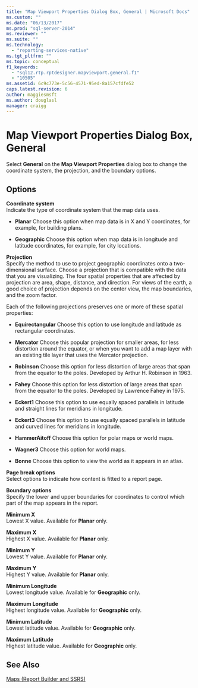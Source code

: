 ```yaml
---
title: "Map Viewport Properties Dialog Box, General | Microsoft Docs"
ms.custom: ""
ms.date: "06/13/2017"
ms.prod: "sql-server-2014"
ms.reviewer: ""
ms.suite: ""
ms.technology: 
  - "reporting-services-native"
ms.tgt_pltfrm: ""
ms.topic: conceptual
f1_keywords: 
  - "sql12.rtp.rptdesigner.mapviewport.general.f1"
  - "10505"
ms.assetid: 6c9c773e-5c56-4571-95ed-8a157cfdfe52
caps.latest.revision: 6
author: maggiesmsft
ms.author: douglasl
manager: craigg
---
```

# Map Viewport Properties Dialog Box, General
  Select **General** on the **Map Viewport Properties** dialog box to change the coordinate system, the projection, and the boundary options.  
  
## Options  
 **Coordinate system**  
 Indicate the type of coordinate system that the map data uses.  
  
-   **Planar** Choose this option when map data is in X and Y coordinates, for example, for building plans.  
  
-   **Geographic** Choose this option when map data is in longitude and latitude coordinates, for example, for city locations.  
  
 **Projection**  
 Specify the method to use to project geographic coordinates onto a two-dimensional surface. Choose a projection that is compatible with the data that you are visualizing. The four spatial properties that are affected by projection are area, shape, distance, and direction. For views of the earth, a good choice of projection depends on the center view, the map boundaries, and the zoom factor.  
  
 Each of the following projections preserves one or more of these spatial properties:  
  
-   **Equirectangular** Choose this option to use longitude and latitude as rectangular coordinates.  
  
-   **Mercator** Choose this popular projection for smaller areas, for less distortion around the equator, or when you want to add a map layer with an existing tile layer that uses the Mercator projection.  
  
-   **Robinson** Choose this option for less distortion of large areas that span from the equator to the poles. Developed by Arthur H. Robinson in 1963.  
  
-   **Fahey** Choose this option for less distortion of large areas that span from the equator to the poles. Developed by Lawrence Fahey in 1975.  
  
-   **Eckert1** Choose this option to use equally spaced parallels in latitude and straight lines for meridians in longitude.  
  
-   **Eckert3** Choose this option to use equally spaced parallels in latitude and curved lines for meridians in longitude.  
  
-   **HammerAitoff** Choose this option for polar maps or world maps.  
  
-   **Wagner3** Choose this option for world maps.  
  
-   **Bonne** Choose this option to view the world as it appears in an atlas.  
  
 **Page break options**  
 Select options to indicate how content is fitted to a report page.  
  
 **Boundary options**  
 Specify the lower and upper boundaries for coordinates to control which part of the map appears in the report.  
  
 **Minimum X**  
 Lowest X value. Available for **Planar** only.  
  
 **Maximum X**  
 Highest X value. Available for **Planar** only.  
  
 **Minimum Y**  
 Lowest Y value. Available for **Planar** only.  
  
 **Maximum Y**  
 Highest Y value. Available for **Planar** only.  
  
 **Minimum Longitude**  
 Lowest longitude value. Available for **Geographic** only.  
  
 **Maximum Longitude**  
 Highest longitude value. Available for **Geographic** only.  
  
 **Minimum Latitude**  
 Lowest latitude value. Available for **Geographic** only.  
  
 **Maximum Latitude**  
 Highest latitude value. Available for **Geographic** only.  
  
## See Also  
 [Maps &#40;Report Builder and SSRS&#41;](report-design/maps-report-builder-and-ssrs.md)  
  
  
